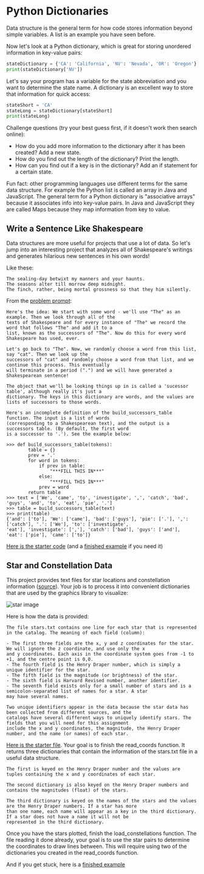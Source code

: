 # Python Dictionaries

Data structure is the general term for how code stores information beyond simple variables. A list is an example you have seen before.

Now let's look at a Python dictionary, which is great for storing unordered information in key-value pairs:

```python
stateDictionary = {'CA': 'California', 'NV': 'Nevada', 'OR': 'Oregon'}
print(stateDictionary['NV'])
```

Let's say your program has a variable for the state abbreviation and you want to determine the state name. A dictionary is an excellent way to store that information for quick access:

```python
stateShort = 'CA'
stateLong = stateDictionary[stateShort]
print(stateLong)
```

Challenge questions (try your best guess first, if it doesn't work then search online):
- How do you add more information to the dictionary after it has been created? Add a new state.
- How do you find out the length of the dictionary? Print the length.
- How can you find out if a key is in the dictionary? Add an if statement for a certain state.

Fun fact: other programming languages use different terms for the same data structure. For example the Python list is called an array in Java and JavaScript. The general term for a Python dictionary is "associative arrays" because it associates info into key-value pairs. In Java and JavaScript they are called Maps because they map information from key to value.



## Write a Sentence Like Shakespeare

Data structures are more useful for projects that use a lot of data. So let's jump into an interesting project that analyzes all of Shakespeare's writings and generates hilarious new sentences in his own words!

Like these:
```
The sealing-day betwixt my manners and your haunts.
The seasons alter till morrow deep midnight.
The finch, rather, being mortal grossness so that they him silently.
```

From the [problem prompt](https://inst.eecs.berkeley.edu/~cs61a/fa12/labs/lab06/lab06.php): 
```
Here's the idea: We start with some word - we'll use "The" as an example. Then we look through all of the 
texts of Shakespeare and for every instance of "The" we record the word that follows "The" and add it to a
list, known as the successors of "The". Now do this for every word Shakespeare has used, ever.

Let's go back to "The". Now, we randomly choose a word from this list, say "cat". Then we look up the 
successors of "cat" and randomly choose a word from that list, and we continue this process. This eventually 
will terminate in a period (".") and we will have generated a Shakespearean sentence!

The object that we'll be looking things up in is called a 'sucessor table', although really it's just a 
dictionary. The keys in this dictionary are words, and the values are lists of successors to those words.

Here's an incomplete definition of the build_successors_table function. The input is a list of words 
(corresponding to a Shakespearean text), and the output is a successors table. (By default, the first word 
is a successor to '.'). See the example below:

>>> def build_successors_table(tokens):
        table = {}
        prev = '.'
        for word in tokens:
            if prev in table:
                "***FILL THIS IN***"
            else:
                "***FILL THIS IN***"
            prev = word
        return table
>>> text = ['We', 'came', 'to', 'investigate', ',', 'catch', 'bad', 'guys', 'and', 'to', 'eat', 'pie', '.']
>>> table = build_successors_table(text)
>>> print(table)
{'and': ['to'], 'We': ['came'], 'bad': ['guys'], 'pie': ['.'], ',': ['catch'], '.': ['We'], 'to': ['investigate',
'eat'], 'investigate': [','], 'catch': ['bad'], 'guys': ['and'], 'eat': ['pie'], 'came': ['to']}
```

[Here is the starter code](https://trinket.io/library/trinkets/111bae66a7) (and a [finished example](https://trinket.io/library/trinkets/42f790558a) if you need it)



## Star and Constellation Data

This project provides text files for star locations and constellation information ([source](http://nifty.stanford.edu/2009/reid-starmap/starmap.html)). Your job is to process it into convenient dictionaries that are used by the graphics library to visualize:

![star image](https://user-images.githubusercontent.com/1643783/86145826-4865e500-baac-11ea-96ab-40f7737a6644.png)

Here is how the data is provided:
```
The file stars.txt contains one line for each star that is represented in the catalog. The meaning of each field (column):

- The first three fields are the x, y and z coordinates for the star. We will ignore the z coordinate, and use only the x
and y coordinates. Each axis in the coordinate system goes from -1 to +1, and the centre point is 0,0.
- The fourth field is the Henry Draper number, which is simply a unique identifier for the star.
- The fifth field is the magnitude (or brightness) of the star.
- The sixth field is Harvard Revised number, another identifier.
- The seventh field exists only for a small number of stars and is a semicolon-separated list of names for a star. A star
may have several names.

Two unique identifiers appear in the data because the star data has been collected from different sources, and the 
catalogs have several different ways to uniquely identify stars. The fields that you will need for this assignment 
include the x and y coordinates, the magnitude, the Henry Draper number, and the name (or names) of each star.
```

[Here is the starter file](https://trinket.io/library/trinkets/35352da3a3). Your goal is to finish the read_coords function. It returns three dictionaries that contain the information of the stars.txt file in a useful data structure. 

```
The first is keyed on the Henry Draper number and the values are tuples containing the x and y coordinates of each star. 

The second dictionary is also keyed on the Henry Draper numbers and contains the magnitudes (float) of the stars. 

The third dictionary is keyed on the names of the stars and the values are the Henry Draper numbers. If a star has more 
than one name, each name will appear as a key in the third dictionary. If a star does not have a name it will not be 
represented in the third dictionary.
```

Once you have the stars plotted, finish the load_constellations function. The file reading it done already, your goal is to use the star pairs to determine the coordinates to draw lines between. This will require using two of the dictionaries you created in the read_coords function.

And if you get stuck, here is a [finished example](https://trinket.io/library/trinkets/5feab16dff)
